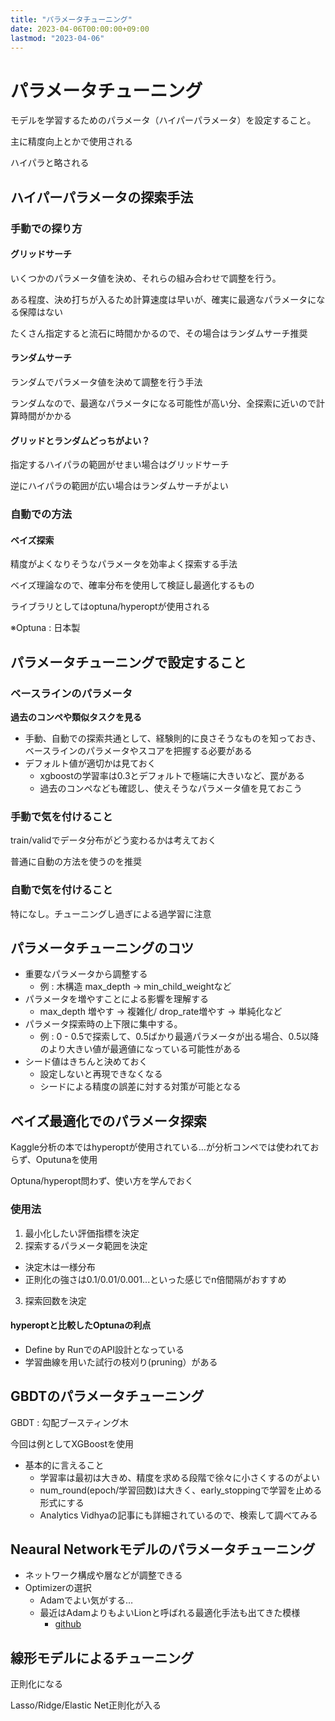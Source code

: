 ```yaml
---
title: "パラメータチューニング"
date: 2023-04-06T00:00:00+09:00
lastmod: "2023-04-06"
---
```

# パラメータチューニング

モデルを学習するためのパラメータ（ハイパーパラメータ）を設定すること。

主に精度向上とかで使用される

ハイパラと略される

## ハイパーパラメータの探索手法

### 手動での探り方

#### グリッドサーチ

いくつかのパラメータ値を決め、それらの組み合わせで調整を行う。

ある程度、決め打ちが入るため計算速度は早いが、確実に最適なパラメータになる保障はない

たくさん指定すると流石に時間かかるので、その場合はランダムサーチ推奨

#### ランダムサーチ

ランダムでパラメータ値を決めて調整を行う手法

ランダムなので、最適なパラメータになる可能性が高い分、全探索に近いので計算時間がかかる

#### グリッドとランダムどっちがよい？

指定するハイパラの範囲がせまい場合はグリッドサーチ

逆にハイパラの範囲が広い場合はランダムサーチがよい

### 自動での方法

#### ベイズ探索

精度がよくなりそうなパラメータを効率よく探索する手法

ベイズ理論なので、確率分布を使用して検証し最適化するもの

ライブラリとしてはoptuna/hyperoptが使用される

※Optuna : 日本製

## パラメータチューニングで設定すること

### ベースラインのパラメータ

**過去のコンペや類似タスクを見る**

- 手動、自動での探索共通として、経験則的に良さそうなものを知っておき、ベースラインのパラメータやスコアを把握する必要がある
- デフォルト値が適切かは見ておく
  - xgboostの学習率は0.3とデフォルトで極端に大きいなど、罠がある
  - 過去のコンペなども確認し、使えそうなパラメータ値を見ておこう

### 手動で気を付けること

train/validでデータ分布がどう変わるかは考えておく

普通に自動の方法を使うのを推奨

### 自動で気を付けること

特になし。チューニングし過ぎによる過学習に注意

## パラメータチューニングのコツ

- 重要なパラメータから調整する
  - 例 : 木構造 max_depth -> min_child_weightなど
- パラメータを増やすことによる影響を理解する
  - max_depth 増やす -> 複雑化/ drop_rate増やす -> 単純化など
- パラメータ探索時の上下限に集中する。
  - 例 : 0 - 0.5で探索して、0.5ばかり最適パラメータが出る場合、0.5以降のより大きい値が最適値になっている可能性がある
- シード値はきちんと決めておく
  - 設定しないと再現できなくなる
  - シードによる精度の誤差に対する対策が可能となる

## ベイズ最適化でのパラメータ探索

Kaggle分析の本ではhyperoptが使用されている…が分析コンペでは使われておらず、Oputunaを使用

Optuna/hyperopt問わず、使い方を学んでおく

### 使用法

1. 最小化したい評価指標を決定
2. 探索するパラメータ範囲を決定
  - 決定木は一様分布
  - 正則化の強さは0.1/0.01/0.001...といった感じでn倍間隔がおすすめ
3. 探索回数を決定

#### hyperoptと比較したOptunaの利点

- Define by RunでのAPI設計となっている
- 学習曲線を用いた試行の枝刈り(pruning）がある

## GBDTのパラメータチューニング

GBDT : 勾配ブースティング木

今回は例としてXGBoostを使用

- 基本的に言えること
  - 学習率は最初は大きめ、精度を求める段階で徐々に小さくするのがよい
  - num_round(epoch/学習回数)は大きく、early_stoppingで学習を止める形式にする
  - Analytics Vidhyaの記事にも詳細されているので、検索して調べてみる

## Neaural Networkモデルのパラメータチューニング

- ネットワーク構成や層などが調整できる
- Optimizerの選択
  - Adamでよい気がする…
  - 最近はAdamよりもよいLionと呼ばれる最適化手法も出てきた模様
    - [github](https://github.com/lucidrains/lion-pytorch)

## 線形モデルによるチューニング

正則化になる

Lasso/Ridge/Elastic Net正則化が入る




